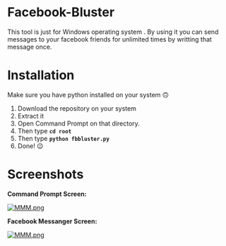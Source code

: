 # Facebook-Bluster
This tool is just for Windows operating system . 
By using it you can send messages to your facebook friends for unlimited times by writting that message once.

# Installation
Make sure you have python installed on your system :upside_down_face:

1. Download the repository on your system 
2. Extract it
3. Open Command Prompt on that directory.
4. Then type **```cd root```**
5. Then type **```python fbbluster.py```**
6. Done! :wink:

# Screenshots

**Command Prompt Screen:**


[![MMM.png](https://i.postimg.cc/wvm6H1MW/MMM.png)]()


**Facebook Messanger Screen:**


[![MMM.png](https://i.postimg.cc/CLZR5xtV/MMM.png)]()
